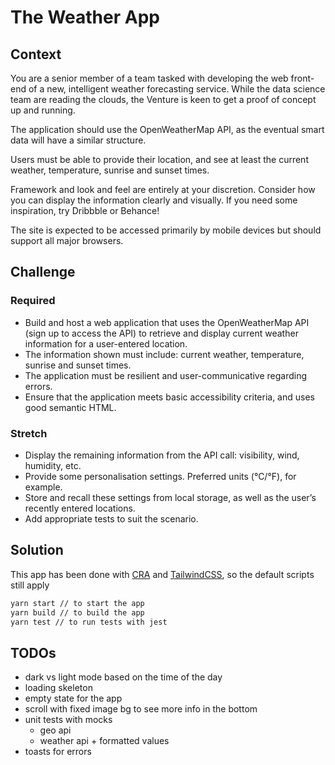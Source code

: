 # The Weather App

## Context

You are a senior member of a team tasked with developing the web front-end of a new, intelligent weather forecasting service. While the data science team are reading the clouds, the Venture is keen to get a proof of concept up and running.

The application should use the OpenWeatherMap API, as the eventual smart data will have a similar structure.

Users must be able to provide their location, and see at least the current weather, temperature, sunrise and
sunset times.

Framework and look and feel are entirely at your discretion. Consider how you can display the information clearly and visually. If you need some inspiration, try Dribbble or Behance!

The site is expected to be accessed primarily by mobile devices but should support all major browsers.

## Challenge

### Required

- Build and host a web application that uses the OpenWeatherMap API (sign up to access the API) to retrieve and display current weather information for a user-entered location.
- The information shown must include: current weather, temperature, sunrise and sunset times.
- The application must be resilient and user-communicative regarding errors.
- Ensure that the application meets basic accessibility criteria, and uses good semantic HTML.

### Stretch

- Display the remaining information from the API call: visibility, wind, humidity, etc.
- Provide some personalisation settings. Preferred units (°C/°F), for example.
- Store and recall these settings from local storage, as well as the user’s recently entered locations.
- Add appropriate tests to suit the scenario.

## Solution

This app has been done with [CRA](https://create-react-app.dev/) and [TailwindCSS](https://tailwindcss.com/), so the default scripts still apply

```bash
yarn start // to start the app
yarn build // to build the app
yarn test // to run tests with jest
```

## TODOs

- dark vs light mode based on the time of the day
- loading skeleton
- empty state for the app
- scroll with fixed image bg to see more info in the bottom
- unit tests with mocks
  - geo api
  - weather api + formatted values
- toasts for errors
